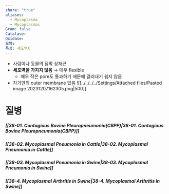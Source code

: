 ```yaml
---
share: "true"
aliases:
  - Mycoplasma
  - Mycoplasmas
Gram: false
Catalase: 
Oxidase: 
모양: 
특성: 세포벽X
---
```


- 사람이나 동물의 점막 상재균
- **세포벽을 가지지 않음** → 매우 flexible
	- 매우 작은 pore도 통과하기 때문에 걸러내기 쉽지 않음
- 자기만의 outer membrane 있음
![[../../../../Settings/Attached files/Pasted image 20231207162305.png|500]]

# 질병

##### [[38-01. Contagious Bovine Pleuropneumonia(CBPP)|38-01. Contagious Bovine Pleuropneumonia(CBPP)]]

##### [[38-02. Mycoplasmal Pneumonia in Cattle|38-02. Mycoplasmal Pneumonia in Cattle]]

##### [[38-03. Mycoplasmal Pneumonia in Swine|38-03. Mycoplasmal Pneumonia in Swine]]

##### [[38-4. Mycoplasmal Arthritis in Swine|38-4. Mycoplasmal Arthritis in Swine]]
